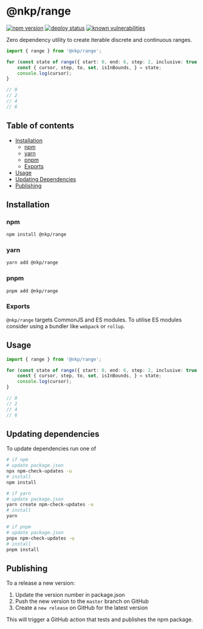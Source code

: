 # @nkp/range

[![npm version](https://badge.fury.io/js/%40nkp%2Frange.svg)](https://www.npmjs.com/package/@nkp/range)
[![deploy status](https://github.com/NickKelly1/nkp-range/actions/workflows/release.yml/badge.svg)](https://github.com/NickKelly1/nkp-range/actions/workflows/release.yml)
[![known vulnerabilities](https://snyk.io/test/github/NickKelly1/nkp-range/badge.svg)](https://snyk.io/test/github/NickKelly1/nkp-range)

Zero dependency utility to create iterable discrete and continuous ranges.

```ts
import { range } from '@nkp/range';

for (const state of range({ start: 0, end: 6, step: 2, inclusive: true })) {
    const { cursor, step, to, set, isInBounds, } = state;
    console.log(cursor);
}

// 0
// 2
// 4
// 6
```

## Table of contents

- [Installation](#installation)
  - [npm](#npm)
  - [yarn](#yarn)
  - [pnpm](#pnpm)
  - [Exports](#exports)
- [Usage](#usage)
- [Updating Dependencies](#updating-dependencies)
- [Publishing](#publishing)

## Installation

### npm

```sh
npm install @nkp/range
```

### yarn

```sh
yarn add @nkp/range
```

### pnpm

```sh
pnpm add @nkp/range
```

### Exports

`@nkp/range` targets CommonJS and ES modules. To utilise ES modules consider using a bundler like `webpack` or `rollup`.

## Usage


```ts
import { range } from '@nkp/range';

for (const state of range({ start: 0, end: 6, step: 2, inclusive: true })) {
    const { cursor, step, to, set, isInBounds, } = state;
    console.log(cursor);
}

// 0
// 2
// 4
// 6
```

## Updating dependencies

To update dependencies run one of

```sh
# if npm
# update package.json
npx npm-check-updates -u
# install
npm install

# if yarn
# update package.json
yarn create npm-check-updates -u
# install
yarn

# if pnpm
# update package.json
pnpx npm-check-updates -u
# install
pnpm install
```

## Publishing

To a release a new version:

1. Update the version number in package.json
2. Push the new version to the `master` branch on GitHub
3. Create a `new release` on GitHub for the latest version

This will trigger a GitHub action that tests and publishes the npm package.
